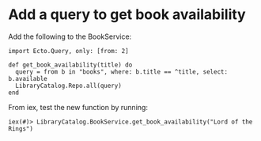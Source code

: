 # Add a query to get book availability

Add the following to the BookService:

```
import Ecto.Query, only: [from: 2]

def get_book_availability(title) do
  query = from b in "books", where: b.title == ^title, select: b.available
  LibraryCatalog.Repo.all(query)
end
```

From iex, test the new function by running:
```
iex(#)> LibraryCatalog.BookService.get_book_availability("Lord of the Rings")
```